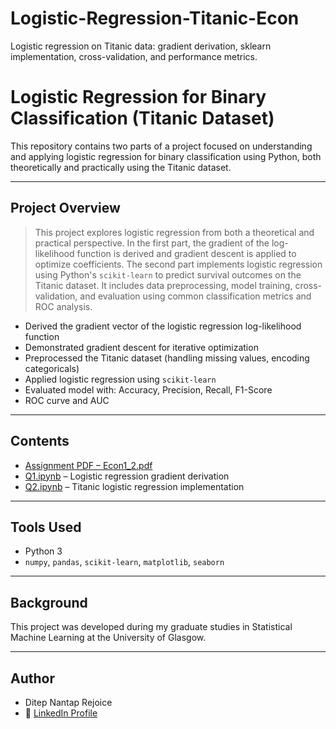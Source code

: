 # Logistic-Regression-Titanic-Econ
Logistic regression on Titanic data: gradient derivation, sklearn implementation, cross-validation, and performance metrics.
# Logistic Regression for Binary Classification (Titanic Dataset)

This repository contains two parts of a project focused on understanding and applying logistic regression for binary classification using Python, both theoretically and practically using the Titanic dataset.

---

## Project Overview

> This project explores logistic regression from both a theoretical and practical perspective. In the first part, the gradient of the log-likelihood function is derived and gradient descent is applied to optimize coefficients. The second part implements logistic regression using Python's `scikit-learn` to predict survival outcomes on the Titanic dataset. It includes data preprocessing, model training, cross-validation, and evaluation using common classification metrics and ROC analysis.

- Derived the gradient vector of the logistic regression log-likelihood function
- Demonstrated gradient descent for iterative optimization
- Preprocessed the Titanic dataset (handling missing values, encoding categoricals)
- Applied logistic regression using `scikit-learn`
- Evaluated model with:
  Accuracy, Precision, Recall, F1-Score
- ROC curve and AUC

---

## Contents

- [Assignment PDF – Econ1_2.pdf](./Econ1_2.pdf)
- [Q1.ipynb](./Q1.ipynb) – Logistic regression gradient derivation
- [Q2.ipynb](./Q2.ipynb) – Titanic logistic regression implementation

---

## Tools Used
- Python 3
- `numpy`, `pandas`, `scikit-learn`, `matplotlib`, `seaborn`

---

## Background
This project was developed during my graduate studies in Statistical Machine Learning at the University of Glasgow.

---

## Author
- Ditep Nantap Rejoice  
- 🔗 [LinkedIn Profile](https://www.linkedin.com/in/nantap-ditep-00490b231)
